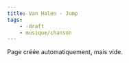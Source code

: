 ```yaml
---
title: Van Halen - Jump
tags:
    - -draft
    - musique/chanson
---
```


Page créée automatiquement, mais vide.
